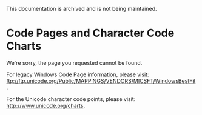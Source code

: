 This documentation is archived and is not being maintained.

# Code Pages and Character Code Charts

We're sorry, the page you requested cannot be found.

For legacy Windows Code Page information, please visit: <ftp://ftp.unicode.org/Public/MAPPINGS/VENDORS/MICSFT/WindowsBestFit> .

For the Unicode character code points, please visit: <http://www.unicode.org/charts>.


